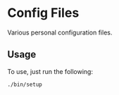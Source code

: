# Config Files

Various personal configuration files.

## Usage

To use, just run the following:

```shell
./bin/setup
```
